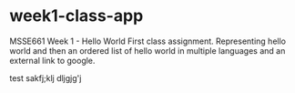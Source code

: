 # week1-class-app
MSSE661 Week 1 - Hello World
First class assignment.  Representing hello world and then an ordered list of hello world in multiple languages and an external link to google.

test
sakfj;klj
dljgjg'j
